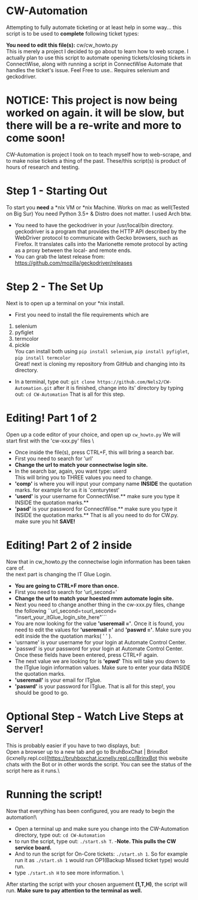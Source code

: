 # CW-Automation
Attempting to fully automate ticketing or at least help in some way...
this script is to be used to **complete** following ticket types: 

**You need to edit this file(s):** cw/cw_howto.py \
This is merely a project I decided to go about to learn how to web scrape. I actually plan to use this script to automate opening tickets/closing tickets in ConnectWise, along with running a script in ConnectWise Automate that handles the ticket's issue.
Feel Free to use..
Requires selenium and geckodriver.
# NOTICE: This project is now being worked on again. it will be slow, but there will be a re-write and more to come soon!
CW-Automation is project I took on to teach myself how to web-scrape, and to make noise tickets a thing of the past. These/this script(s) is product of hours of research and testing.
# Step 1 - Starting Out
To start you **need** a *nix VM or *nix Machine. Works on mac as well(Tested on Big Sur) You need Python 3.5+ & Distro does not matter. I used Arch btw.

- You need to have the geckodriver in your /usr/local/bin directory.
geckodriver is a program that provides the HTTP API described by the WebDriver protocol to communicate with Gecko browsers, such as Firefox. It translates calls into the Marionette remote protocol by acting as a proxy between the local- and remote ends.
- You can grab the latest release from: https://github.com/mozilla/geckodriver/releases

# Step 2 - The Set Up
Next is to open up a terminal on your *nix install. 
- First you need to install the file requirements which are
1. selenium 
2. pyfiglet 
3. termcolor 
4. pickle \
You can install both using ```pip install selenium```, ```pip install pyfiglet```, ```pip install termcolor``` \
Great! next is cloning my repository from GitHub and changing into its directory.
- In a terminal, type out: ```git clone https://github.com/Nels2/CW-Automation.git```
after it is finished, change into its' directory by typing out: ```cd CW-Automation```
That is all for this step.

# Editing! Part 1 of 2
Open up a code editor of your choice, and open up `cw_howto.py` 
We will start first with the 'cw-xxx.py' files \
- Once inside the file(s), press CTRL+F, this will bring a search bar.
- First you need to search for 'url'
- **Change the url to match your connectwise login site.**
- In the search bar, again, you want type: userd \
This will bring you to THREE values you need to change.
- **'comp'** is where you will input your company name **INSIDE**  the quotation marks. for example for us it is 'centurytest'
- **'userd'** is your username for ConnectWise.** make sure you type it INSIDE the quotation marks.**
- **'pasd'** is your password for ConnectWise.** make sure you type it INSIDE the quotation marks.**
That is all you need to do for CW.py. make sure you hit **SAVE!** 
# Editing! Part 2 of 2 inside 
Now that in cw_howto.py the connectwise login information has been taken care of.\
the next part is changing the IT Glue Login.
- **You are going to CTRL+F more than once.**
- First you need to search for 'url_second=' 
- **Change the url to match your hoested rmm automate login site.**
- Next you need to change another thing in the cw-xxx.py files, change the following ``url_second=``` to ```url_second= "insert_your_itGlue_login_site_here"```
- You are now looking for the value **'useremail ='**.
Once it is found, you need to edit the values for **'useremail ='** and **'paswrd ='**. Make sure you edit inside the the quotation marks( ' ' ). 
- 'usrname' is your username for your login at Automate Control Center. 
- 'passwd' is your password for your login at Automate Control Center.
Once these fields have been entered, press CTRL+F again.
- The next value we are looking for is **'epwd'**
This will take you down to the ITglue login information values. Make sure to enter your data INSIDE the quotation marks.
- **'useremail'** is your email for ITglue.
- **'paswrd'** is your password for ITglue.
That is all for this step!, you should be good to go.

# Optional Step - Watch Live Steps at Server!
This is probably easier if you have to two displays, but:\
Open a browser up to a new tab and go to BruhBoxChat | BrinxBot (icxnelly.repl.co)\[https://bruhboxchat.icxnelly.repl.co/BrinxBot
this website chats with the Bot or in other words the script. You can see the status of the script here as it runs.\

# Running the script!
Now that everything has been configured, you are ready to begin the automation!\
- Open a terminal up and make sure you change into the CW-Automation directory, type out: ```cd CW-Automation```
- to run the script, type out: ```./start.sh T```. -**Note. This pulls the CW service board.**
- And to run the script for On-Core tickets: ```./start.sh 1```.
So for example run it as ```./start.sh 1``` would run OP1(Backup Missed ticket type) would run.
- type ```./start.sh H``` to see more information. \

After starting the script with your chosen arguement **(1,T,H)**, the script will run. **Make sure to pay attention to the terminal as well.** 
